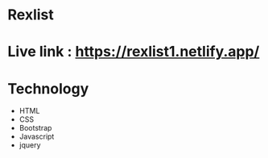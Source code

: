 # Rexlist
# Live link : https://rexlist1.netlify.app/

# Technology
* HTML
* CSS
* Bootstrap
* Javascript
* jquery
